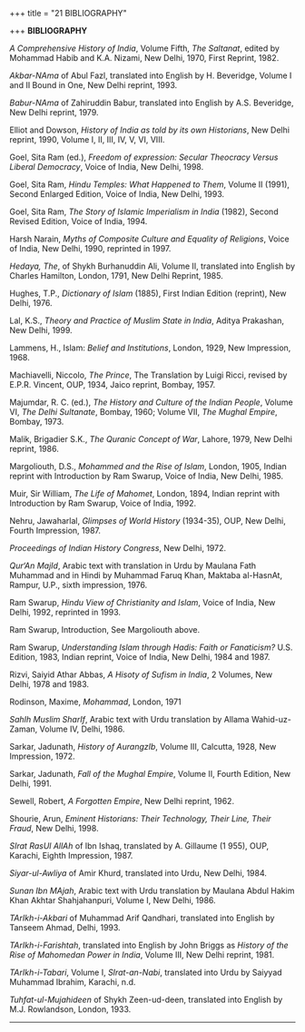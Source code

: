 +++
title = "21 BIBLIOGRAPHY"

+++
**BIBLIOGRAPHY**

*A Comprehensive History of India*, Volume Fifth, *The Saltanat*, edited
by Mohammad Habib and K.A. Nizami, New Delhi, 1970, First Reprint, 1982.

*Akbar-NAma* of Abul Fazl, translated into English by H. Beveridge,
Volume I and II Bound in One, New Delhi reprint, 1993.

*Babur-NAma* of Zahiruddin Babur, translated into English by A.S.
Beveridge, New Delhi reprint, 1979.

Elliot and Dowson, *History of India as told by its own Historians*, New
Delhi reprint, 1990, Volume I, II, III, IV, V, VI, VIII.

Goel, Sita Ram (ed.), *Freedom of expression: Secular Theocracy Versus
Liberal Democracy*, Voice of India, New Delhi, 1998.

Goel, Sita Ram, *Hindu Temples: What Happened to Them*, Volume II
(1991), Second Enlarged Edition, Voice of India, New Delhi, 1993.

Goel, Sita Ram, *The Story of Islamic Imperialism in India* (1982),
Second Revised Edition, Voice of India, 1994.

Harsh Narain, *Myths of Composite Culture and Equality of Religions*,
Voice of India, New Delhi, 1990, reprinted in 1997.

*Hedaya, The*, of Shykh Burhanuddin Ali, Volume II, translated into
English by Charles Hamilton, London, 1791, New Delhi Reprint, 1985.

Hughes, T.P., *Dictionary of Islam* (1885), First Indian Edition
(reprint), New Delhi, 1976.

Lal, K.S., *Theory and Practice of Muslim State in India*, Aditya
Prakashan, New Delhi, 1999.

Lammens, H., Islam: *Belief and Institutions*, London, 1929, New
Impression, 1968.

Machiavelli, Niccolo, *The Prince*, The Translation by Luigi Ricci,
revised by E.P.R. Vincent, OUP, 1934, Jaico reprint, Bombay, 1957.

Majumdar, R. C. (ed.), *The History and Culture of the Indian People*,
Volume VI, *The Delhi Sultanate*, Bombay, 1960; Volume VII, *The Mughal
Empire*, Bombay, 1973.

Malik, Brigadier S.K., *The Quranic Concept of War*, Lahore, 1979, New
Delhi reprint, 1986.

Margoliouth, D.S., *Mohammed and the Rise of Islam*, London, 1905,
Indian reprint with Introduction by Ram Swarup, Voice of India, New
Delhi, 1985.

Muir, Sir William, *The Life of Mahomet*, London, 1894, Indian reprint
with Introduction by Ram Swarup, Voice of India, 1992.

Nehru, Jawaharlal, *Glimpses of World History* (1934-35), OUP, New
Delhi, Fourth Impression, 1987.

*Proceedings of Indian History Congress*, New Delhi, 1972.

*Qur‘An MajId*, Arabic text with translation in Urdu by Maulana Fath
Muhammad and in Hindi by Muhammad Faruq Khan, Maktaba al-HasnAt, Rampur,
U.P., sixth impression, 1976.

Ram Swarup, *Hindu View of Christianity and Islam*, Voice of India, New
Delhi, 1992, reprinted in 1993.

Ram Swarup, Introduction, See Margoliouth above.

Ram Swarup, *Understanding Islam through Hadis: Faith or Fanaticism?* 
U.S. Edition, 1983, Indian reprint, Voice of India, New Delhi, 1984 and
1987.

Rizvi, Saiyid Athar Abbas, *A Hisoty of Sufism in India*, 2 Volumes, New
Delhi, 1978 and 1983.

Rodinson, Maxime, *Mohammad*, London, 1971

*SahIh Muslim SharIf*, Arabic text with Urdu translation by Allama
Wahid-uz-Zaman, Volume IV, Delhi, 1986.

Sarkar, Jadunath, *History of AurangzIb*, Volume III, Calcutta, 1928,
New Impression, 1972.

Sarkar, Jadunath, *Fall of the Mughal Empire*, Volume II, Fourth
Edition, New Delhi, 1991.

Sewell, Robert, *A Forgotten Empire*, New Delhi reprint, 1962.

Shourie, Arun, *Eminent Historians: Their Technology, Their Line, Their
Fraud*, New Delhi, 1998.

*SIrat RasUl AllAh* of Ibn Ishaq, translated by A. Gillaume (1 955),
OUP, Karachi, Eighth Impression, 1987.

*Siyar-ul-Awliya* of Amir Khurd, translated into Urdu, New Delhi, 1984.

*Sunan Ibn MAjah*, Arabic text with Urdu translation by Maulana Abdul
Hakim Khan Akhtar Shahjahanpuri, Volume I, New Delhi, 1986.

*TArIkh-i-Akbari* of Muhammad Arif Qandhari, translated into English by
Tanseem Ahmad, Delhi, 1993.

*TArIkh-i-Farishtah*, translated into English by John Briggs as *History
of the Rise of Mahomedan Power in India*, Volume III, New Delhi reprint,
1981.

*TArIkh-i-Tabari*, Volume I, *SIrat-an-Nabi*, translated into Urdu by
Saiyyad Muhammad Ibrahim, Karachi, n.d.

*Tuhfat-ul-Mujahideen* of Shykh Zeen-ud-deen, translated into English by
M.J. Rowlandson, London, 1933.

------------------------------------------------------------------------

**[](index.htm)**


